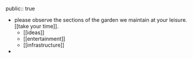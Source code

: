 public:: true

- please observe the sections of the garden we maintain at your leisure. [[take your time]].
	- [[ideas]]
	- [[entertainment]]
	- [[infrastructure]]
-